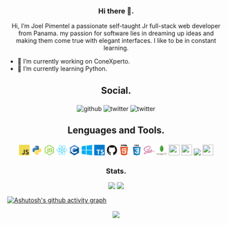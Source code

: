 ### <p align="center"> Hi there 👋.</p>
<p align="center"> 
Hi, I’m Joel Pimentel a passionate self-taught Jr full-stack web developer  from Panama. 
my passion for software lies in dreaming up ideas and making them come true with elegant interfaces. 
I like to be in constant learning.
 
 - 🔭 I’m currently working on ConeXperto. 
 - 🌱 I’m currently learning Python.
 
</p>

## <p align="center">Social.</p>
<p align="center">
 <a ref="https://github.com/Joel-Hendrix1021">
  <img src="https://cdn.jsdelivr.net/npm/simple-icons@3.0.1/icons/github.svg" alt='github' height='40' />
 </a>
 
 <a ref="https://twitter.com/https://twitter.com/joeldev10211">
  <img  src='https://cdn.jsdelivr.net/npm/simple-icons@3.0.1/icons/twitter.svg' alt='twitter' height='40'  />
 </a>
 
 <a ref="https://www.linkedin.com/in/https://www.linkedin.com/in/joel-pimentel-b0a933201">
  <img  src='https://cdn.jsdelivr.net/npm/simple-icons@3.0.1/icons/linkedin.svg' alt='twitter' height='40'  />
 </a>
 

## <p align="center">Lenguages and Tools. </p>

<p align="center">
<img src="https://raw.githubusercontent.com/devicons/devicon/master/icons/javascript/javascript-original.svg" width="25px" height="25px"/>
<img src="https://raw.githubusercontent.com/devicons/devicon/master/icons/python/python-original.svg" width="25px" height="25px"/>
<img src="https://raw.githubusercontent.com/devicons/devicon/master/icons/nodejs/nodejs-original.svg" width="25px" height="25px"/>
<img src="https://raw.githubusercontent.com/devicons/devicon/master/icons/react/react-original.svg" width="25px" height="25px"/>
<img src="https://raw.githubusercontent.com/devicons/devicon/master/icons/c/c-original.svg" width="25px" height="25px"/>
<img src="https://raw.githubusercontent.com/devicons/devicon/master/icons/windows8/windows8-original.svg" width="25px" height="25px"/>
<img src="https://raw.githubusercontent.com/devicons/devicon/master/icons/typescript/typescript-original.svg" width="25px" height="25px"/>
<img src="https://raw.githubusercontent.com/devicons/devicon/master/icons/github/github-original.svg" width="25px" height="25px"/>
<img  src="https://raw.githubusercontent.com/github/explore/80688e429a7d4ef2fca1e82350fe8e3517d3494d/topics/html/html.png" width="25px" height="25px"/>
<img src="https://raw.githubusercontent.com/github/explore/80688e429a7d4ef2fca1e82350fe8e3517d3494d/topics/css/css.png" width="25px" height="25px" />
<img src="https://raw.githubusercontent.com/github/explore/80688e429a7d4ef2fca1e82350fe8e3517d3494d/topics/sass/sass.png" width="25px" height="25px"/>
<img src="https://raw.githubusercontent.com/devicons/devicon/master/icons/mongodb/mongodb-original-wordmark.svg" width="25px" height="25px" />
<img src="https://www.vectorlogo.zone/logos/getpostman/getpostman-icon.svg" width="25px" height="25px" />
<img src="https://www.vectorlogo.zone/logos/git-scm/git-scm-icon.svg" width="25px" height="25px"/> 
<img src="https://seeklogo.com/images/T/tailwind-css-logo-5AD4175897-seeklogo.com.png" width="25px" /> 
<img src="https://cdn.worldvectorlogo.com/logos/bootstrap-4.svg" width="25px" height="25px"/>

</p>

</p>

### <p align="center">Stats. </p>
<p align="center">
<p align="center">
<img  src="https://github-readme-stats.vercel.app/api?username=Joeldev1021&show_icons=true"/>
<img src="http://github-readme-streak-stats.herokuapp.com?user=Joeldev1021&theme=black-ice&date_format=M%20j%5B%2C%20Y%5D" />
</p>

[![Ashutosh's github activity graph](https://activity-graph.herokuapp.com/graph?username=Joeldev1021&bg_color=121212&color=5094f9&line=5094f0&point=ffffff&area=true&hide_border=true)](https://github.com/ashutosh00710/github-readme-activity-graph)

<p align="center">
<img align="center" src="https://github-profile-trophy.vercel.app/?username=Joeldev1021"/>
 </p>
</p>


<!--
**Joeldev1021/Joeldev1021** is a ✨ _special_ ✨ repository because its `README.md` (this file) appears on your GitHub profile.

Here are some ideas to get you started:

- 🔭 I’m currently working on ...
- 🌱 I’m currently learning ...
- 👯 I’m looking to collaborate on ...
- 🤔 I’m looking for help with ...
- 💬 Ask me about ...
- 📫 How to reach me: ...
- 😄 Pronouns: ...
- ⚡ Fun fact: ...
-->
